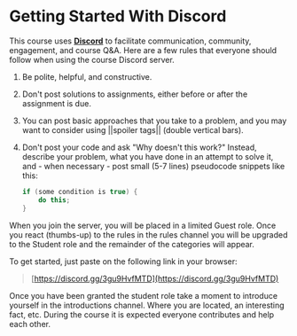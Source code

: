 # Getting Started With Discord

This course uses [**Discord**](https://discord.com/brand-new) to facilitate
communication, community, engagement, and course Q&A. Here are a few rules that
everyone should follow when using the course Discord server.

1. Be polite, helpful, and constructive.

2. Don't post solutions to assignments, either before or after the assignment is
   due.

3. You can post basic approaches that you take to a problem, and you may want to
   consider using ||spoiler tags|| (double vertical bars).

4. Don't post your code and ask "Why doesn't this work?" Instead, describe your
   problem, what you have done in an attempt to solve it, and - when necessary -
   post small (5-7 lines) pseudocode snippets like this:

   ```java
   if (some condition is true) {
       do this;
   }
   ```

When you join the server, you will be placed in a limited Guest role. Once you react (thumbs-up) to the rules in the rules channel you will be upgraded to the Student role and the remainder of the categories will appear.

To get started, just paste on the following link in your browser:

> [https://discord.gg/3gu9HvfMTD](https://discord.gg/3gu9HvfMTD)

Once you have been granted the student role take a moment to introduce yourself in the introductions channel.  Where you are located, an interesting fact, etc.  During the course it is expected everyone contributes and help each other.
